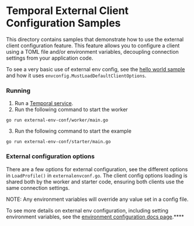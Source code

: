 # Temporal External Client Configuration Samples

This directory contains samples that demonstrate how to use the external client configuration feature.
This feature allows you to configure a client using a TOML file and/or environment variables,
decoupling connection settings from your application code.

To see a very basic use of external env config, see the [hello world sample](./../helloworld) and how it uses
`envconfig.MustLoadDefaultClientOptions`.

### Running

1) Run a [Temporal service](https://github.com/temporalio/samples-go/tree/main/#how-to-use).
2) Run the following command to start the worker
```
go run external-env-conf/worker/main.go
```
3) Run the following command to start the example
```
go run external-env-conf/starter/main.go
```

### External configuration options

There are a few options for external configuration, see the different options in
`LoadProfile()` in `externalenvconf.go`. The client config options loading is shared 
both by the worker and starter code, ensuring both clients use the same connection settings.

NOTE: Any environment variables will override any value set in a config file.

To see more details on external env configuration, including setting environment variables,
see the [environment configuration docs page](TODO).****

